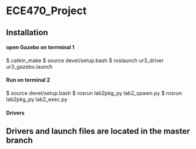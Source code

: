
# ECE470_Project



## Installation

#### open Gazebo on terrminal 1
$ catkin_make
$ source devel/setup.bash
$ roslaunch ur3_driver ur3_gazebo.launch

#### Run on terminal 2
$ source devel/setup.bash
$ rosrun lab2pkg_py lab2_spawn.py
$ rosrun lab2pkg_py lab2_exec.py

#### Drivers
## Drivers and launch files are located in the master branch
